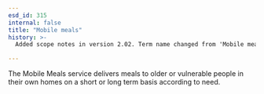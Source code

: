 ```yaml
---
esd_id: 315
internal: false
title: "Mobile meals"
history: >-
  Added scope notes in version 2.02. Term name changed from 'Mobile meals (meals on wheels)' to 'Social services - meals on wheels' in version 3.00. Name changed to 'Mobile meals' in version 4.00.

---
```


The Mobile Meals service delivers meals to older or vulnerable people in their own homes on a short or long term basis according to need.

